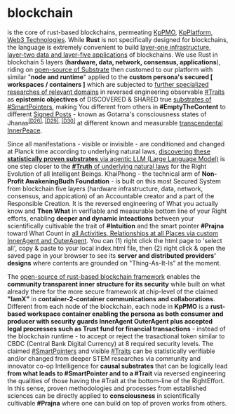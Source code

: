 # blockchain

is the core of rust-based blockchains, permeating <a href="https://github.com/khaiphong/kp_pmo/" target="_blank">KpPMO</a>, <a href="https://github.com/khaiphong/kp_platform/" target="_blank">KpPlatform</a>, <a href="https://github.com/khaiphong/kp_mu/" target="_blank">Web3 Technologies</a>. While <b>Rust</b> is not specifically designed for blockchains, the language is extremely convenient to build <a href="https://github.com/khaiphong/kp_platform/tree/main/platform" target="_blank">layer-one infrastructure</a>, <a href="https://github.com/khaiphong/kp_pmo/" target="_blank">layer-two data and layer-five applications</a> of blockchains. We use Rust in blockchain 5 layers (<b>hardware, data, network, consensus, applications</b>), riding on <a href="https://medium.com/@brunopgalvao/substrate-cfeb13333f2c" target="_blank">open-source of Substrate</a> then customed to our platform with similar "<b>node and runtime</b>" applied to the <b>custom persona's secured [ workspaces / containers ]</b> which are subjected to <u>further specialized researches of relevant domains</u> in reversed engineering observable <a href="https://blog.khaiphong.io/2023/09/glossary.html#Traits" target="_blank">#Traits</a> as <b>epistemic objectives</b> of DISCOVERED &amp; SHARED true <a href="https://blog.khaiphong.io/2023/09/glossary.html#SmartPointers" target="_blank">substrates of #SmartPointers</a>, making You different from others in <b>#EmptyTheContent</b> to different <a href="https://blog.khaiphong.io/2023/09/empty-content-transcendental-inner-peace.html#Section_3" target="_blank">Signed Posts</a> - known as Gotama's consciousness states of Jhanas<sup><a href="https://blog.khaiphong.io/2023/09/references.html#D26" target="_blank">[D26]</a>, <a href="https://blog.khaiphong.io/2023/09/references.html#D29" target="_blank">[D29]</a>, <a href="https://blog.khaiphong.io/2023/09/references.html#D30" target="_blank">[D30]</a></sup> at different known and measurable <a href="https://blog.khaiphong.io/2023/09/awareness.html#Section_1" target="_blank">transcendental InnerPeace</a>.

Since all manifestations - visible or invisible - are conditioned and changed at Planck time according to underlying natural laws, <a href="https://www.youtube.com/watch?v=2w8vvyTm0pk" target="_blank">discovering these <b>statistically proven substrates</b> via agentic LLM (Large Language Model)</a> is one step closer to the <a href="https://blog.khaiphong.io/2023/09/nature-of-things.html#Section_2.1" target="_blank"><b><u>#Truth</u></b> of underlying natural laws</a> for the Right Evolution of all Intelligent Beings. KhaiPhong - the technical arm of <b>Non-Profit AwakeningBudh Foundation</b> - is built on this most Secured System from blockchain five layers (hardware infrastructure, data, network, consensus, and appication) of an Accountable creator and a part of the Responsible Creation. It is the reversed engineering of What you actually know and <b>Then What</b> in verifiable and measurable bottom line of your Right efforts, enabling <b>deeper and dynamic inteactions</b> between your scientifically cultivable the trait of <b>#Intuition</b> and the smart pointer <b>#Prajna</b> toward What Count in <a href="https://github.com/khaiphong/kp_mu/blob/main/mu/index.html" target="_blank">all Activities, Relationships at all Places via custom InnerAgent and OuterAgent</a>. You can (1) right click the html page to 'select all', copy &amp; paste to your local index.html file, then (2) right click &amp; open the saved page in your browser to see its <b>server and distributed providers' designs</b> where contents are grounded on "Thing-As-It-Is" at the moment.

The <a href="https://medium.com/@brunopgalvao/substrate-cfeb13333f2c" target="_blank">open-source of rust-based blockchain framework</a> enables the <b>community transparent inner structure for its security</b> while built on what already there for the more secure framework at chip-level of the claimed <b>"IamX"</b> in <b>container-2-container communications and collaborations</b>. Different from each node of the blockchain, each node in <b>KpPMO</b> is a <b>rust-based workspace container enabling the persona as both consumer and producer with security guards InnerAgent OuterAgent plus accepted legal procresses such as Trust fund  for financial transactions</b> - instead of the blockchain runtime - to accept or reject the trasactional token similar to CBDC (Central Bank Digital Currency) at 8 required security levels. The claimed <a href="https://blog.khaiphong.io/2023/09/glossary.html#SmartPointers" target="_blank">#SmartPointers</a> and visible <a href="https://blog.khaiphong.io/2023/09/glossary.html#Traits" target="_blank">#Traits</a> can be statistically verifiable and/or changed from deeper STEM researches via community and innovator co-op Intelligence for <b>causal substrates</b> that can be logically lead <b>from what leads to #SmartPointer and to a #Trait</b> via reversed engineering the qualities of those having the #Trait at the bottom-line of the RightEffort. In this sense, proven methodologies and processes from established sciences can be directly applied to <b>consciousness</b> in scientifically cultivable <b>#Prajna</b> where one can build on top of proven works from others.



